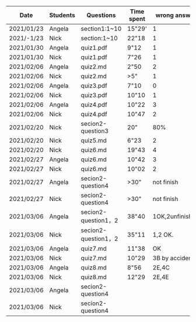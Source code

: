 
|Date|Students| Questions   | Time spent |wrong answer|
|---       |---     |---               |---         |---         |
|2021/01/23| Angela |section1:1~10     |15"29'      |1
|2021/-1/23| Nick   |section:1~10      |22"18       |1
|2021/01/30|Angela  | quiz1.pdf        |9"12        |1
|2021/01/30|Nick    | quiz1.pdf        |7"26        |1
|2021/02/06|Angela  | quiz2.md         |2"50        |2
|2021/02/06|Nick    | quiz2.md         |>5"         |1
|2021/02/06|Angela  | quiz3.pdf        |7"10        |0
|2021/02/06|Nick    | quiz3.pdf        |10"10       |1
|2021/02/06|Angela  | quiz4.pdf        |10"22       |3
|2021/02/06|Nick    | quiz4.pdf        |10"47       |2
|2021/02/20|Nick    | secion2-question3|20"         |80%
|2021/02/20|Nick    | quiz5.md         |6"23        |2
|2021/02/20|Nick    | quiz6.md         |19"43       |4
|2021/02/27|Angela  | quiz6.md         |10"42       |3
|2021/02/27|Nick    | quiz6.md         |10"02       |2
|2021/02/27|Angela  | secion2-question4|>30"        |not finish
|2021/02/27|Nick    | secion2-question4|>30"        |not finish
|2021/03/06|Angela  | secion2-question1，2|38"40    |1OK,2unfinished
|2021/03/06|Nick    | secion2-question1，2|35"11    |1,2 OK.
|2021/03/06|Angela  | quiz7.md         |11"38       |OK
|2021/03/06|Nick    | quiz7.md         |10"29       |3B by accident
|2021/03/06|Angela  | quiz8.md         |8"56        |2E,4C
|2021/03/06|Nick    | quiz8.md         |12"29       |2E,4E
|2021/03/06|Angela  | secion2-question4|            |
|2021/03/06|Nick    | secion2-question4|            |

